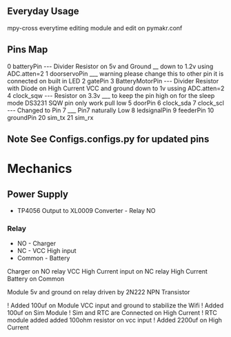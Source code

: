 
## Everyday Usage
mpy-cross everytime  editing module
and edit on pymakr.conf

##     Pins Map
0   batteryPin      --- Divider Resistor on 5v and Ground __ down to 1.2v using ADC.atten=2
1   doorservoPin    ___ warning please change this to other pin it is connected on built in LED
2   gatePin
3   BatteryMotorPin --- Divider Resistor with Diode on High Current VCC and ground down to 1v ussing ADC.atten=2
4   clock_sqw       --- Resistor on 3.3v ___ to keep the pin high on for the sleep mode DS3231 SQW pin only work pull low
5   doorPin
6   clock_sda
7   clock_scl       --- Changed to Pin 7 ___ Pin7 naturally Low
8   ledsignalPin
9   feederPin
10  groundPin
20  sim_tx
21  sim_rx
## Note See Configs.configs.py for updated pins



# Mechanics

## Power Supply 
-   TP4056 Output to XL0009 Converter - Relay NO

### Relay
-   NO  -   Charger
-   NC  -   VCC High input 
-   Common  -   Battery

Charger on NO relay
VCC High Current input on NC relay
High Current Battery on Common

Module 5v and ground on relay driven by 2N222 NPN Transistor 

! Added 100uf on Module VCC input and ground to stabilize the Wifi
! Added 100uf on Sim Module
! Sim and RTC are Connected on High Current 
! RTC module added added 100ohm resistor on vcc input
! Added 2200uf on High Current

